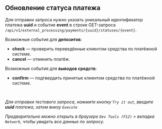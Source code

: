 ## Обновление статуса платежа

Для отправки запроса нужно указать уникальный идентификатор платежа **uuid** и
событие **event** в строке GET-запроса
`/api/v1/external_processing/payments/{uuid}/statuses/{event}`.

Возможные события для **депозитов**:
- **check** — проверить переведённые клиентом средства по платёжной системе.
- **cancel** — отменить платёж.

Возможные события для **выводов средств**:
- **confirm** — подтвердить принятые клиентом средства по платёжной системе.

<br>

*Для отправки тестового запроса, нажмите кнопку `Try it out`, введите __uuid__ платежа, затем внизу `Execute`*

*Предварительно можно открыть в браузере `Dev Tools (F12)` > вкладка `Network`, чтобы увидеть все данные по запросу.*

